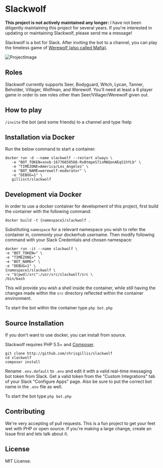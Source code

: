 # Slackwolf

**This project is not actively maintained any longer:** I have not been diligently maintaining this project for several years. If you're interested in updating or maintaining Slackwolf, please send me a message! 

Slackwolf is a bot for Slack. After inviting the bot to a channel, you can play the timeless game of [Werewolf (also called Mafia)](https://en.wikipedia.org/wiki/Mafia_(party_game)).

![ProjectImage](http://i.imgur.com/0Kwd8oe.png)

## Roles
Slackwolf currently supports Seer, Bodyguard, Witch, Lycan, Tanner, Beholder, Villager, Wolfman, and Werewolf. You'll need at least a 6 player game in order to see roles other than Seer/Villager/Werewolf given out.

## How to play
`/invite` the bot (and some friends) to a channel and type !help

## Installation via Docker
Run the below command to start a container.
```
docker run -d --name slackwolf --restart always \
   -e "BOT_TOKEN=xoxb-16776859568-RxBtmpeS7isMAQonAEqS1hYLb" \
   -e "TIMEZONE=America/Los_Angeles" \
   -e "BOT_NAME=werewolf-moderator" \
   -e "DEBUG=1" \
   gillisct/slackwolf
```

## Development via Docker
In order to use a docker container for development of this project, first build
the container with the following command:
```
docker build -t {namespace}/slackwolf .
```
Substituting `namespace` for a relevant namespace you wish to refer the
container in, commonly your dockerhub username. Then modify following command
with your Slack Credentials and chosen namespace:  

```
docker run -it --name slackwolf \
-e "BOT_TOKEN=" \
-e "TIMEZONE=" \
-e "BOT_NAME=" \
-e "DEBUG=1" \
{namespace}/slackwolf \
-v "$(pwd)/src":/usr/src/slackwolf/src \
/bin/bash
```
This will provide you wish a shell inside the container, while still having the
changes made within the `src` directory reflected within the container
environment.

To start the bot within the container type `php bot.php`

## Source Installation
If you don't want to use docker, you can install from source.

Slackwolf requires PHP 5.5+ and [Composer](https://getcomposer.org/).

```
git clone http://github.com/chrisgillis/slackwolf
cd slackwolf
composer install
```

Rename `.env.default` to `.env` and edit it with a valid real-time messaging bot token from Slack. Get a valid token from the "Custom Integrations" tab of your Slack "Configure Apps" page. Also be sure to put the correct bot name in the `.env` file as well.

To start the bot type `php bot.php`



## Contributing

We're very accepting of pull requests. This is a fun project to get your feet wet with PHP or open source. If you're making a large change, create an Issue first and lets talk about it.

## License

MIT License.
